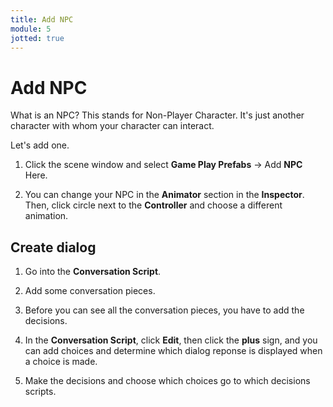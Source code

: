 ```yaml
---
title: Add NPC
module: 5
jotted: true
---
```


# Add NPC

What is an NPC?  This stands for Non-Player Character.   It's just another character with whom your character can interact.

Let's add one.

1. Click the scene window and select **Game Play Prefabs** -> Add **NPC** Here.

2. You can change your NPC in the **Animator** section in the **Inspector**. Then, click circle next to the **Controller** and choose a different animation.

## Create dialog

1. Go into the **Conversation Script**.

2. Add some conversation pieces.

3. Before you can see all the conversation pieces, you have to add the decisions.

4. In the **Conversation Script**, click **Edit**, then click the **plus** sign, and you can add choices and determine which dialog reponse is displayed when a choice is made.
   
5. Make the decisions and choose which choices go to which decisions scripts. 
